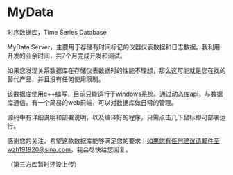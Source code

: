 # MyData
时序数据库，Time Series Database

MyData Server，主要用于存储有时间标记的仪器仪表数据和日志数据。我利用开发的业余时间，共7个月完成开发和测试。

如果您发现关系数据库在存储仪表数据时的性能不理想，那么这可能就是您在找的替代产品，并且没有任何使用限制。

该数据库使用c++编写，目前只能运行于windows系统。通过动态库api，与数据库通信。有一个简易的web前端，可以对数据库做日常的管理。

源码中有详细说明和部署说明，以及编译好的程序，只需点击几下鼠标即可部署运行。

感谢您的关注，希望这款数据库能够满足您的要求！如果您有任何建议请邮件至wzh191920@sina.com，我会尽快给您回复。

（第三方库暂时还没上传）
